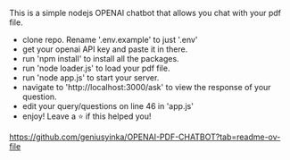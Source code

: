 This is a simple nodejs OPENAI chatbot that allows you chat with your pdf file.

- clone repo. Rename '.env.example' to just '.env'
- get your openai API key and paste it in there.
- run 'npm install' to install all the packages.
- run 'node loader.js' to load your pdf file.
- run 'node app.js' to start your server.
- navigate to 'http://localhost:3000/ask' to view the response of your question.
- edit your query/questions on line 46 in 'app.js'
- enjoy! Leave a ⭐️ if this helped you!


https://github.com/geniusyinka/OPENAI-PDF-CHATBOT?tab=readme-ov-file